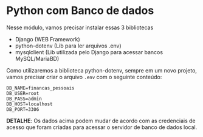 # Python com Banco de dados

Nesse módulo, vamos precisar instalar essas 3 bibliotecas
* Django (WEB Framework)
* python-dotenv (Lib para ler arquivos .env)
* mysqlclient (Lib utilizada pelo Django para acessar bancos MySQL/MariaBD)

Como utilizaremos a biblioteca python-dotenv, sempre em um novo projeto, vamos precisar criar o arquivo `.env` com o seguinte conteúdo:

```
DB_NAME=financas_pessoais
DB_USER=root
DB_PASS=admin
DB_HOST=localhost
DB_PORT=3306
```

**DETALHE**: Os dados acima podem mudar de acordo com as credenciais de acesso que foram criadas para acessar o servidor de banco de dados local.
